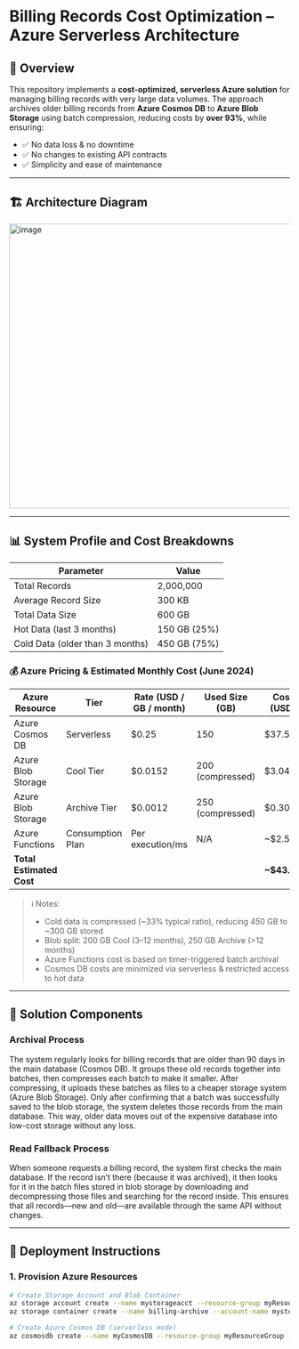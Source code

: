 # Billing Records Cost Optimization – Azure Serverless Architecture

## 📘 Overview

This repository implements a **cost-optimized, serverless Azure solution** for managing billing records with very large data volumes. The approach archives older billing records from **Azure Cosmos DB** to **Azure Blob Storage** using batch compression, reducing costs by **over 93%**, while ensuring:

- ✅ No data loss & no downtime  
- ✅ No changes to existing API contracts  
- ✅ Simplicity and ease of maintenance  

---

## 🏗️ Architecture Diagram

<img width="512" height="512" alt="image" src="https://github.com/user-attachments/assets/d520c90d-920d-4606-ad6c-76a8b312a193" />


---

## 📊 System Profile and Cost Breakdowns

| Parameter                          | Value             |
|-----------------------------------|-------------------|
| Total Records                     | 2,000,000         |
| Average Record Size               | 300 KB            |
| Total Data Size                   | 600 GB            |
| Hot Data (last 3 months)          | 150 GB (25%)      |
| Cold Data (older than 3 months)   | 450 GB (75%)      |

### 💰 Azure Pricing & Estimated Monthly Cost (June 2024)

| Azure Resource       | Tier             | Rate (USD / GB / month) | Used Size (GB)        | Cost (USD) |
|----------------------|------------------|--------------------------|------------------------|------------|
| Azure Cosmos DB      | Serverless       | $0.25                    | 150                    | $37.50     |
| Azure Blob Storage   | Cool Tier        | $0.0152                  | 200 (compressed)       | $3.04      |
| Azure Blob Storage   | Archive Tier     | $0.0012                  | 250 (compressed)       | $0.30      |
| Azure Functions      | Consumption Plan | Per execution/ms         | N/A                    | ~$2.50     |
| **Total Estimated Cost** |              |                          |                        | **~$43.34** |

> ℹ️ Notes:  
> - Cold data is compressed (~33% typical ratio), reducing 450 GB to ~300 GB stored  
> - Blob split: 200 GB Cool (3–12 months), 250 GB Archive (>12 months)  
> - Azure Functions cost is based on timer-triggered batch archival  
> - Cosmos DB costs are minimized via serverless & restricted access to hot data  

---

## 🧩 Solution Components

### Archival Process

The system regularly looks for billing records that are older than 90 days in the main database (Cosmos DB). It groups these old records together into batches, then compresses each batch to make it smaller. After compressing, it uploads these batches as files to a cheaper storage system (Azure Blob Storage). Only after confirming that a batch was successfully saved to the blob storage, the system deletes those records from the main database. This way, older data moves out of the expensive database into low-cost storage without any loss.

### Read Fallback Process

When someone requests a billing record, the system first checks the main database. If the record isn’t there (because it was archived), it then looks for it in the batch files stored in blob storage by downloading and decompressing those files and searching for the record inside. This ensures that all records—new and old—are available through the same API without changes.

---

## 🚀 Deployment Instructions

### 1. Provision Azure Resources

```bash
# Create Storage Account and Blob Container
az storage account create --name mystorageacct --resource-group myResourceGroup --sku Standard_LRS
az storage container create --name billing-archive --account-name mystorageacct

# Create Azure Cosmos DB (serverless mode)
az cosmosdb create --name myCosmosDB --resource-group myResourceGroup --kind GlobalDocumentDB --serverless
